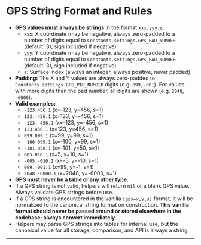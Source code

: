 # GPS String Format and Rules

- **GPS values must always be strings** in the format `xxx.yyy.s`:
  - `xxx`: X coordinate (may be negative, always zero-padded to a number of digits equal to `Constants.settings.GPS_PAD_NUMBER` (default: 3), sign included if negative)
  - `yyy`: Y coordinate (may be negative, always zero-padded to a number of digits equal to `Constants.settings.GPS_PAD_NUMBER` (default: 3), sign included if negative)
  - `s`: Surface index (always an integer, always positive, never padded)
- **Padding:** The X and Y values are always zero-padded to `Constants.settings.GPS_PAD_NUMBER` digits (e.g. `099`, `-001`). For values with more digits than the pad number, all digits are shown (e.g. `2048`, `-6000`).
- **Valid examples:**
  - `-123.456.1`      (x=-123, y=456, s=1)
  - `123.-456.1`      (x=123, y=-456, s=1)
  - `-123.-456.1`     (x=-123, y=-456, s=1)
  - `123.456.1`       (x=123, y=456, s=1)
  - `099.099.1`       (x=99, y=99, s=1)
  - `-100.099.1`      (x=-100, y=99, s=1)
  - `-101.050.1`      (x=-101, y=50, s=1)
  - `005.010.1`       (x=5, y=10, s=1)
  - `-005.-010.1`     (x=-5, y=-10, s=1)
  - `099.-001.1`      (x=99, y=-1, s=1)
  - `2048.-6000.1`    (x=2048, y=-6000, s=1)
- **GPS must never be a table or any other type.**
- If a GPS string is not valid, helpers will return `nil` or a blank GPS value. Always validate GPS strings before use.
- If a GPS string is encountered in the vanilla `[gps=x,y,s]` format, it will be normalized to the canonical string format on construction. **This vanilla format should never be passed around or stored elsewhere in the codebase; always convert immediately.**
- Helpers may parse GPS strings into tables for internal use, but the canonical value for all storage, comparison, and API is always a string.

---
<!--
Original user note for reference:
why am i seeing gps=[gps=bad,20,1]? a gps value, and we have been overr this before, so please update the docs with this note:
gps should only ever be a string, not a table, etc. The string should always be of the format "xxx.yyy.s" where the x and y values are padded to a constant value. If the values are more than 3 digits, then show all of the digits. Also, when a number is negative, a minus sign should prepend the number. surfaces are always positive so no need for the check there. so it is reasonable to see things such as "-xxx.yyy.s" or "xxx.-yyy.s" or "-xxx.-yyy.s" or "xxx.yyy.s", these are all valid. There are various formatting methods to return certain parts of the string and some of them may parse the string into tables, but those tables should never be the format of a gps string
-->